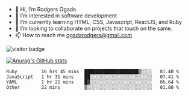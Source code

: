 - 👋 Hi, I’m Rodgers Ogada
- 👀 I’m interested in software development
- 🌱 I’m currently learning HTML, CSS, Javascript, ReactJS, and Ruby
- 💞️ I’m looking to collaborate on projects that touch on the same.
- 📫 How to reach me ogadarodgers@gmail.com

![visitor badge](https://visitor-badge.glitch.me/badge?page_id=ogada-otieno.visitor-badge)

[![Anurag's GitHub stats](https://github-readme-stats.vercel.app/api?username=ogada-otieno)](https://github.com/anuraghazra/github-readme-stats) 
<!--START_SECTION:waka-->

```text
Ruby         16 hrs 45 mins  ████████████████████▒░░░░   81.40 %
JavaScript   1 hr 31 mins    ██░░░░░░░░░░░░░░░░░░░░░░░   07.41 %
YAML         1 hr 21 mins    █▓░░░░░░░░░░░░░░░░░░░░░░░   06.64 %
Other        22 mins         ▒░░░░░░░░░░░░░░░░░░░░░░░░   01.80 %
```

<!--END_SECTION:waka-->

<!---
ogada-otieno/ogada-otieno is a ✨ special ✨ repository because its `README.md` (this file) appears on your GitHub profile.
You can click the Preview link to take a look at your changes.
--->
